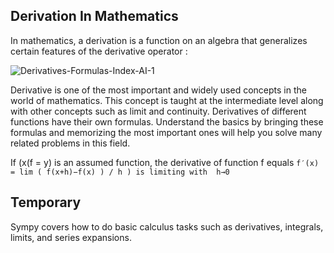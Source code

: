 ## Derivation In Mathematics 

In mathematics, a derivation is a function on an algebra that generalizes certain features of the derivative operator : 

![Derivatives-Formulas-Index-AI-1](https://github.com/user-attachments/assets/b5e89f70-e404-4c02-b669-cfffb0d8afac)

Derivative is one of the most important and widely used concepts in the world of mathematics. This concept is taught at the intermediate level along with other concepts such as limit and continuity. Derivatives of different functions have their own formulas. Understand the basics by bringing these formulas and memorizing the most important ones will help you solve many related problems in this field.


If (x(f = y) is an assumed function, the derivative of function f equals 
` f′(x) = lim ( f(x+h)−f(x) ) / h ) is limiting with  h→0 `


## **Temporary** 
Sympy covers how to do basic calculus tasks such as derivatives, integrals, limits, and series expansions.


